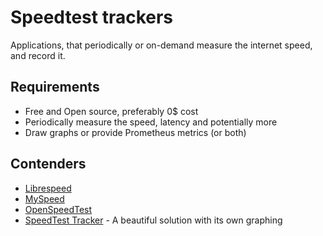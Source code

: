 # Speedtest trackers

Applications, that periodically or on-demand measure the internet speed, and record it.

## Requirements

- Free and Open source, preferably 0$ cost
- Periodically measure the speed, latency and potentially more
- Draw graphs or provide Prometheus metrics (or both)

## Contenders

- [Librespeed](https://librespeed.org/)
- [MySpeed](https://github.com/gnmyt/MySpeed)
- [OpenSpeedTest](https://openspeedtest.com/)
- [SpeedTest Tracker](https://docs.speedtest-tracker.dev/) - A beautiful solution with its own graphing
